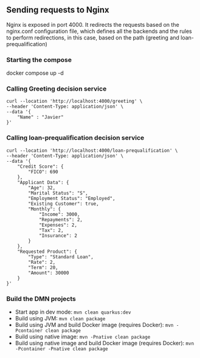 ## Sending requests to Nginx
Nginx is exposed in port 4000. It redirects the requests based on the nginx.conf configuration file, which defines all the backends and the rules to perform redirections, in this case, based on the path (greeting and loan-prequalification)

### Starting the compose
docker compose up -d

### Calling Greeting decision service
```
curl --location 'http://localhost:4000/greeting' \
--header 'Content-Type: application/json' \
--data '{
    "Name" : "Javier"
}'
```

### Calling loan-prequalification decision service
```
curl --location 'http://localhost:4000/loan-prequalification' \
--header 'Content-Type: application/json' \
--data '{
    "Credit Score": {
        "FICO": 690
    },
    "Applicant Data": {
        "Age": 32,
        "Marital Status": "S",
        "Employment Status": "Employed",
        "Existing Customer": true,
        "Monthly": {
            "Income": 3000,
            "Repayments": 2,
            "Expenses": 2,
            "Tax": 2,
            "Insurance": 2
        }
    },
    "Requested Product": {
        "Type": "Standard Loan",
        "Rate": 2,
        "Term": 20,
        "Amount": 30000
    }
}'
```

### Build the DMN projects
- Start app in dev mode: ```mvn clean quarkus:dev```
- Build using JVM: ```mvn clean package```
- Build using JVM and build Docker image (requires Docker): ```mvn -Pcontainer clean package```
- Build using native image: ```mvn -Pnative clean package```
- Build using native image and build Docker image (requires Docker): ```mvn -Pcontainer -Pnative clean package```